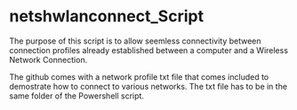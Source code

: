 # netshwlanconnect_Script

The purpose of this script is to allow seemless connectivity between connection profiles already established between a computer and a Wireless Network Connection.

The github comes with a network profile txt file that comes included to demostrate how to connect to various networks. The txt file has to be in the same folder of the Powershell script.